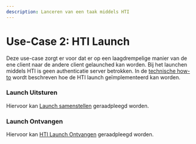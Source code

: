 ```yaml
---
description: Lanceren van een taak middels HTI
---
```


# Use-Case 2: HTI Launch

Deze use-case zorgt er voor dat er op een laagdrempelige manier van de ene client naar de andere client gelaunched kan worden. Bij het launchen middels HTI is geen authenticatie server betrokken. In de [technische how-to](../../technische-howto/launchen/hti.md) wordt beschreven hoe de HTI launch geïmplementeerd kan worden.

### Launch Uitsturen

Hiervoor kan [Launch samenstellen](../../technische-howto/launchen/launch-samenstellen/) geraadpleegd worden.

### Launch Ontvangen

Hiervoor kan [HTI Launch Ontvangen](../../technische-howto/launchen/launch-ontvangen/) geraadpleegd worden.


